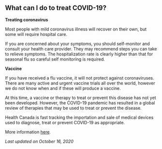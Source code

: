 ## What can I do to treat COVID-19?

**Treating coronavirus**

Most people with mild coronavirus illness will recover on their own, but some will require hospital care.

If you are concerned about your symptoms, you should self-monitor and consult your health care provider. They may recommend steps you can take to relieve symptoms. The hospitalization rate is clearly higher than that for seasonal flu so careful self monitoring is required.

**Vaccine**

If you have received a flu vaccine, it will not protect against coronaviruses. There are many active and urgent vaccine trials all over the world, however we do not know when and if these will produce a vaccine.

At this time, a vaccine or therapy to treat or prevent this disease has not yet been developed. However, the COVID-19 pandemic has resulted in a global review of therapies that may be used to treat or prevent the disease.

Health Canada is fast tracking the importation and sale of medical devices used to diagnose, treat or prevent COVID-19 as appropriate.

More information [here](https://www.canada.ca/en/public-health/services/diseases/2019-novel-coronavirus-infection/symptoms.html#t).

_Last updated on October 16, 2020_
